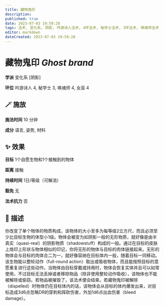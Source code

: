 ```yaml
---
title: 藏物鬼印
description: 
published: true
date: 2023-07-03 19:59:28
tags: 法术, 变化系, 阴影, 吟游诗人法术, 4环法术, 秘学士法术, 3环法术, 唤魂师法术, 女巫法术
editor: markdown
dateCreated: 2023-07-03 19:59:28
---
```


# **藏物鬼印** *Ghost brand*

**学派** 变化系 \[阴影\] 

**环位** 吟游诗人 4, 秘学士 3, 唤魂师 4, 女巫 4

## 🪄 施放

**施法时间** 10 分钟

**成分** 语言, 姿势, 材料

## ✨ 效果 

**目标** 1个自愿生物和1个接触到的物体 

**距离** 接触  

**持续时间** 1日/等级（可解消） 

**豁免** 无

**法术抗力** 否

## 📖 描述

你改变了单个物体的物质构成，该物体的大小至多为每等级2立方尺，而且必须至少比目标生物的体型小1级。物体会被变为如阴影一般的无形物质，就好像是由半真实（quasi-real）的阴影物质（shadowstuff）构成的一般。通过在目标的皮肤上烙印上形状与物体相似的印记，你将无形的物体与目标的肉体链接起来。无形的物体会与目标的肉体合二为一，就好像容纳在目标体内一般，随着目标一同移动。该生物能以整轮动作（full-round action）取出或吸收物体，而且能按照目标的意愿重复进行这些动作。当物体由目标穿戴或持用时，物体会恢复实体并且可以如常使用，不过目标无法丢掉或者移除物品（除非使用整轮动作吸收），该物体也不能被解除或偷窃。若物品被摧毁了，该法术便会结束。若藏物鬼印被解除（dispelled）时物体仍在目标体内的话，该物体会从目标的体内爆发出来，对目标造成3d6点忽略DR的穿刺和挥砍伤害，外加1d6点出血伤害（bleed damage）。
    